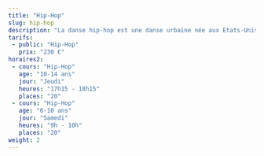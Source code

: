 ```yaml
---
title: "Hip-Hop"
slug: hip-hop
description: "La danse hip-hop est une danse urbaine née aux Etats-Unis. <br>Elle compte de multiples disciplines telles que le locking, le popping, le break, la house, le krump.... et s'inpire de beaucoup d'autres. <br>Idéal à tous les enfants qui aiment bouger et qui ont de l'énergie à revendre !"
tarifs:
 - public: "Hip-Hop"
   prix: "230 €"
horaires2:
 - cours: "Hip-Hop"
   age: "10-14 ans"
   jour: "Jeudi"
   heures: "17h15 - 18h15"
   places: "20"
 - cours: "Hip-Hop"
   age: "6-10 ans"
   jour: "Samedi"
   heures: "9h - 10h"
   places: "20"
weight: 2
---
```

